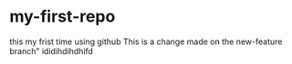 # my-first-repo  
this my frist time using github
This is a change made on the new-feature branch" ididihdihdhifd
